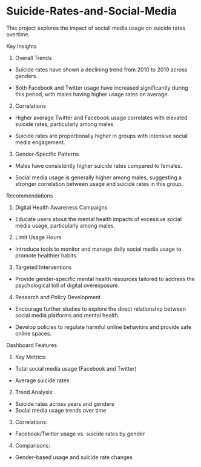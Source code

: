 # Suicide-Rates-and-Social-Media
This project explores the impact of sociall media usage on suicide rates overtime.

Key Insights

1. Overall Trends

- Suicide rates have shown a declining trend from 2010 to 2019 across genders.

- Both Facebook and Twitter usage have increased significantly during this period, with males having higher usage rates on average.



2. Correlations

- Higher average Twitter and Facebook usage correlates with elevated suicide rates, particularly among males.

- Suicide rates are proportionally higher in groups with intensive social media engagement.



3. Gender-Specific Patterns

- Males have consistently higher suicide rates compared to females.

- Social media usage is generally higher among males, suggesting a stronger correlation between usage and suicide rates in this group.

Recommendations

1. Digital Health Awareness Campaigns

- Educate users about the mental health impacts of excessive social media usage, particularly among males.

2. Limit Usage Hours

- Introduce tools to monitor and manage daily social media usage to promote healthier habits.

3. Targeted Interventions

- Provide gender-specific mental health resources tailored to address the psychological toll of digital overexposure.

4. Research and Policy Development

- Encourage further studies to explore the direct relationship between social media platforms and mental health.

- Develop policies to regulate harmful online behaviors and provide safe online spaces.

Dashboard Features

1. Key Metrics:

- Total social media usage (Facebook and Twitter)

- Average suicide rates

2. Trend Analysis:
- Suicide rates across years and genders
- Social media usage trends over time

3. Correlations:
- Facebook/Twitter usage vs. suicide rates by gender

4. Comparisons:
- Gender-based usage and suicide rate changes





